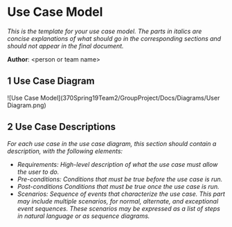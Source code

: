 # Use Case Model

*This is the template for your use case model. The parts in italics are concise explanations of what should go in the corresponding sections and should not appear in the final document.*

**Author**: \<person or team name\>

## 1 Use Case Diagram

![Use Case Model](370Spring19Team2/GroupProject/Docs/Diagrams/User Diagram.png) 

## 2 Use Case Descriptions

*For each use case in the use case diagram, this section should contain a description, with the following elements:*

- *Requirements: High-level description of what the use case must allow the user to do.*
- *Pre-conditions: Conditions that must be true before the use case is run.*
- *Post-conditions Conditions that must be true once the use case is run.*
- *Scenarios: Sequence of events that characterize the use case. This part may include multiple scenarios, for normal, alternate, and exceptional event sequences. These scenarios may be expressed as a list of steps in natural language or as sequence diagrams.*
